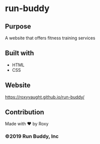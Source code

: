 # run-buddy

## Purpose 
A website that offers fitness training services 

## Built with 
* HTML
* CSS

## Website 
https://roxyvaught.github.io/run-buddy/

## Contribution
Made with ❤️ by Roxy

### ©️2019 Run Buddy, Inc
